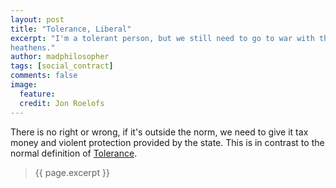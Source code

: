 ```yaml
---
layout: post
title: "Tolerance, Liberal"
excerpt: "I'm a tolerant person, but we still need to go to war with the brown
heathens."
author: madphilosopher
tags: [social_contract]
comments: false
image:
  feature:
  credit: Jon Roelofs
---
```


There is no right or wrong, if it's outside the norm, we need to give it tax
money and violent protection provided by the state. This is in contrast to the
normal definition of [Tolerance](/tolerance).

> {{ page.excerpt }}
